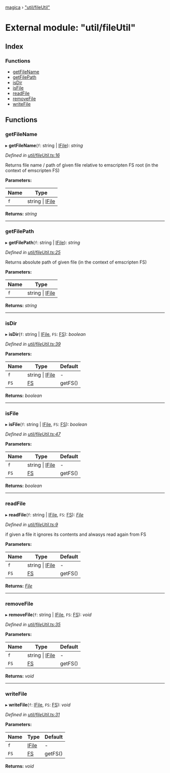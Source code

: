 [magica](../README.md) › ["util/fileUtil"](_util_fileutil_.md)

# External module: "util/fileUtil"

## Index

### Functions

* [getFileName](_util_fileutil_.md#getfilename)
* [getFilePath](_util_fileutil_.md#getfilepath)
* [isDir](_util_fileutil_.md#isdir)
* [isFile](_util_fileutil_.md#isfile)
* [readFile](_util_fileutil_.md#readfile)
* [removeFile](_util_fileutil_.md#removefile)
* [writeFile](_util_fileutil_.md#writefile)

## Functions

###  getFileName

▸ **getFileName**(`f`: string | [IFile](../interfaces/_types_.ifile.md)): *string*

*Defined in [util/fileUtil.ts:16](https://github.com/cancerberoSgx/magica/blob/19bf60b/src/util/fileUtil.ts#L16)*

Returns file name / path of given file relative to emscripten FS root  (in the context of emscripten FS)

**Parameters:**

Name | Type |
------ | ------ |
`f` | string &#124; [IFile](../interfaces/_types_.ifile.md) |

**Returns:** *string*

___

###  getFilePath

▸ **getFilePath**(`f`: string | [IFile](../interfaces/_types_.ifile.md)): *string*

*Defined in [util/fileUtil.ts:25](https://github.com/cancerberoSgx/magica/blob/19bf60b/src/util/fileUtil.ts#L25)*

Returns absolute path of given file (in the context of emscripten FS)

**Parameters:**

Name | Type |
------ | ------ |
`f` | string &#124; [IFile](../interfaces/_types_.ifile.md) |

**Returns:** *string*

___

###  isDir

▸ **isDir**(`f`: string | [IFile](../interfaces/_types_.ifile.md), `FS`: [FS](../interfaces/_file_emscriptenfs_.fs.md)): *boolean*

*Defined in [util/fileUtil.ts:39](https://github.com/cancerberoSgx/magica/blob/19bf60b/src/util/fileUtil.ts#L39)*

**Parameters:**

Name | Type | Default |
------ | ------ | ------ |
`f` | string &#124; [IFile](../interfaces/_types_.ifile.md) | - |
`FS` | [FS](../interfaces/_file_emscriptenfs_.fs.md) |  getFS() |

**Returns:** *boolean*

___

###  isFile

▸ **isFile**(`f`: string | [IFile](../interfaces/_types_.ifile.md), `FS`: [FS](../interfaces/_file_emscriptenfs_.fs.md)): *boolean*

*Defined in [util/fileUtil.ts:47](https://github.com/cancerberoSgx/magica/blob/19bf60b/src/util/fileUtil.ts#L47)*

**Parameters:**

Name | Type | Default |
------ | ------ | ------ |
`f` | string &#124; [IFile](../interfaces/_types_.ifile.md) | - |
`FS` | [FS](../interfaces/_file_emscriptenfs_.fs.md) |  getFS() |

**Returns:** *boolean*

___

###  readFile

▸ **readFile**(`f`: string | [IFile](../interfaces/_types_.ifile.md), `FS`: [FS](../interfaces/_file_emscriptenfs_.fs.md)): *[File](../classes/_file_file_.file.md)*

*Defined in [util/fileUtil.ts:9](https://github.com/cancerberoSgx/magica/blob/19bf60b/src/util/fileUtil.ts#L9)*

if given a file it ignores its contents and alwasys read again from FS

**Parameters:**

Name | Type | Default |
------ | ------ | ------ |
`f` | string &#124; [IFile](../interfaces/_types_.ifile.md) | - |
`FS` | [FS](../interfaces/_file_emscriptenfs_.fs.md) |  getFS() |

**Returns:** *[File](../classes/_file_file_.file.md)*

___

###  removeFile

▸ **removeFile**(`f`: string | [IFile](../interfaces/_types_.ifile.md), `FS`: [FS](../interfaces/_file_emscriptenfs_.fs.md)): *void*

*Defined in [util/fileUtil.ts:35](https://github.com/cancerberoSgx/magica/blob/19bf60b/src/util/fileUtil.ts#L35)*

**Parameters:**

Name | Type | Default |
------ | ------ | ------ |
`f` | string &#124; [IFile](../interfaces/_types_.ifile.md) | - |
`FS` | [FS](../interfaces/_file_emscriptenfs_.fs.md) |  getFS() |

**Returns:** *void*

___

###  writeFile

▸ **writeFile**(`f`: [IFile](../interfaces/_types_.ifile.md), `FS`: [FS](../interfaces/_file_emscriptenfs_.fs.md)): *void*

*Defined in [util/fileUtil.ts:31](https://github.com/cancerberoSgx/magica/blob/19bf60b/src/util/fileUtil.ts#L31)*

**Parameters:**

Name | Type | Default |
------ | ------ | ------ |
`f` | [IFile](../interfaces/_types_.ifile.md) | - |
`FS` | [FS](../interfaces/_file_emscriptenfs_.fs.md) |  getFS() |

**Returns:** *void*
